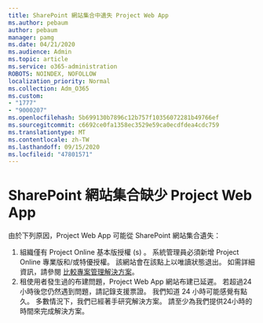 ```yaml
---
title: SharePoint 網站集合中遺失 Project Web App
ms.author: pebaum
author: pebaum
manager: pamg
ms.date: 04/21/2020
ms.audience: Admin
ms.topic: article
ms.service: o365-administration
ROBOTS: NOINDEX, NOFOLLOW
localization_priority: Normal
ms.collection: Adm_O365
ms.custom:
- "1777"
- "9000207"
ms.openlocfilehash: 5b699130b7896c12b757f10356072281b49766ef
ms.sourcegitcommit: c6692ce0fa1358ec3529e59ca0ecdfdea4cdc759
ms.translationtype: MT
ms.contentlocale: zh-TW
ms.lasthandoff: 09/15/2020
ms.locfileid: "47801571"
---
```

# <a name="project-web-app-is-missing-from-the-sharepoint-site-collection"></a>SharePoint 網站集合缺少 Project Web App

由於下列原因，Project Web App 可能從 SharePoint 網站集合遺失：

1. 組織僅有 Project Online 基本版授權 (s) 。 系統管理員必須新增 Project Online 專業版和/或特優授權。 該網站會在該點上以唯讀狀態退出。 如需詳細資訊，請參閱 [比較專案管理解決方案](https://products.office.com/project/compare-microsoft-project-management-software?tab=1)。
2. 租使用者發生過的布建問題，Project Web App 網站布建已延遲。 若超過24小時後您仍然遇到問題，請記錄支援票證。 我們知道 24 小時可能感覺有點久。 多數情況下，我們已經著手研究解決方案。 請至少為我們提供24小時的時間來完成解決方案。
